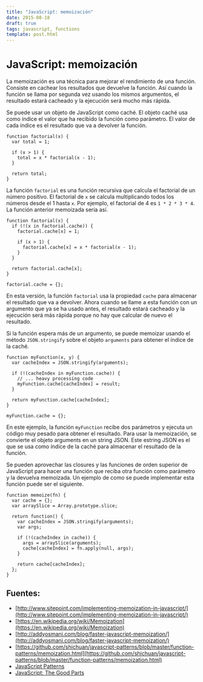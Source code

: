 ```yaml
---
title: "JavaScript: memoización"
date: 2015-08-18
draft: true
tags: javascript, functions
template: post.html
---
```


# JavaScript: memoización

La memoización es una técnica para mejorar el rendimiento de una función. Consiste en cachear los resultados que devuelve la función. Así cuando la función se llama por segunda vez usando los mismos argumentos, el resultado estará cacheado y la ejecución será mucho más rápida.

Se puede usar un objeto de JavaScript como caché. El objeto caché usa como índice el valor que ha recibido la función como parámetro. El valor de cada índice es el resultado que va a devolver la función.

    function factorial(x) {
      var total = 1;

      if (x > 1) {
        total = x * factorial(x - 1);
      }

      return total;
    }

La función `factorial` es una función recursiva que calcula el factorial de un número positivo. El factorial de `x` se calcula multiplicando todos los números desde el 1 hasta `x`. Por ejemplo, el factorial de 4 es `1 * 2 * 3 * 4`. La función anterior memoizada sería así.

    function factorial(x) {
      if (!(x in factorial.cache)) {
        factorial.cache[x] = 1;

        if (x > 1) {
          factorial.cache[x] = x * factorial(x - 1);
        }
      }

      return factorial.cache[x];
    }

    factorial.cache = {};

En esta versión, la función `factorial` usa la propiedad `cache` para almacenar el resultado que va a devolver. Ahora cuando se llame a esta función con un argumento que ya se ha usado antes, el resultado estará cacheado y la ejecución será más rápida porque no hay que calcular de nuevo el resultado.

Si la función espera más de un argumento, se puede memoizar usando el método `JSON.stringify` sobre el objeto `arguments` para obtener el índice de la caché.

    function myFunction(x, y) {
      var cacheIndex = JSON.stringify(arguments);

      if (!(cacheIndex in myFunction.cache)) {
        // ... heavy processing code
        myFunction.cache[cacheIndex] = result;
      }

      return myFunction.cache[cacheIndex];
    }

    myFunction.cache = {};

En este ejemplo, la función `myFunction` recibe dos parámetros y ejecuta un código muy pesado para obtener el resultado. Para usar la memoización, se convierte el objeto arguments en un string JSON. Este estring JSON es el que se usa como índice de la caché para almacenar el resultado de la función.

Se pueden aprovechar las closures y las funciones de orden superior de JavaScript para hacer una función que reciba otra función como parámetro y la devuelva memoizada. Un ejemplo de como se puede implementar esta función puede ser el siguiente.

    function memoize(fn) {
      var cache = {};
      var arraySlice = Array.prototype.slice;

      return function() {
        var cacheIndex = JSON.stringify(arguments);
        var args;

        if (!(cacheIndex in cache)) {
          args = arraySlice(arguments);
          cache[cacheIndex] = fn.apply(null, args);
        }

        return cache[cacheIndex];
      };
    }

<!-- Explicar lo que hace la función `memoize` -->

## Fuentes:
* [http://www.sitepoint.com/implementing-memoization-in-javascript/](http://www.sitepoint.com/implementing-memoization-in-javascript/)
* [https://en.wikipedia.org/wiki/Memoization](https://en.wikipedia.org/wiki/Memoization)
* [http://addyosmani.com/blog/faster-javascript-memoization/](http://addyosmani.com/blog/faster-javascript-memoization/)
* [https://github.com/shichuan/javascript-patterns/blob/master/function-patterns/memoization.html](https://github.com/shichuan/javascript-patterns/blob/master/function-patterns/memoization.html)
* [JavaScript Patterns](http://shop.oreilly.com/product/9780596806767.do)
* [JavaScript: The Good Parts](http://shop.oreilly.com/product/9780596517748.do)
